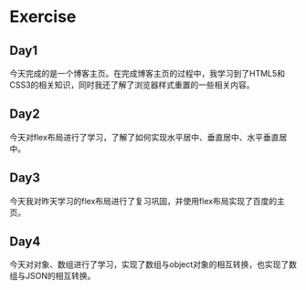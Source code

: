 # Exercise
## Day1
今天完成的是一个博客主页。在完成博客主页的过程中，我学习到了HTML5和CSS3的相关知识，同时我还了解了浏览器样式重置的一些相关内容。
## Day2
今天对flex布局进行了学习，了解了如何实现水平居中、垂直居中、水平垂直居中。
## Day3
今天我对昨天学习的flex布局进行了复习巩固，并使用flex布局实现了百度的主页。
## Day4
今天对对象、数组进行了学习，实现了数组与object对象的相互转换，也实现了数组与JSON的相互转换。
